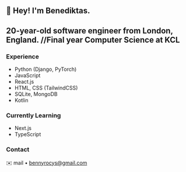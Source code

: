 ## 👋 **Hey! I'm Benediktas.**  

20-year-old software engineer from **London, England**.
//Final year Computer Science at KCL
---

### Experience

- Python (Django, PyTorch) 
- JavaScript 
- React.js
- HTML, CSS (TailwindCSS)
- SQLite, MongoDB
- Kotlin


### Currently Learning
- Next.js
- TypeScript

### Contact

✉️ mail • [bennyrocys@gmail.com](mailto:bennyrocys@gmail.com)  
